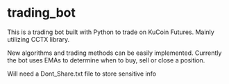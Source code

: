 # trading_bot

This is a trading bot built with Python to trade on KuCoin Futures. Mainly utilizing CCTX library.

New algorithms and trading methods can be easily implemented. Currently the bot uses EMAs to determine when to buy, sell or close a position.

Will need a Dont_Share.txt file to store sensitive info
